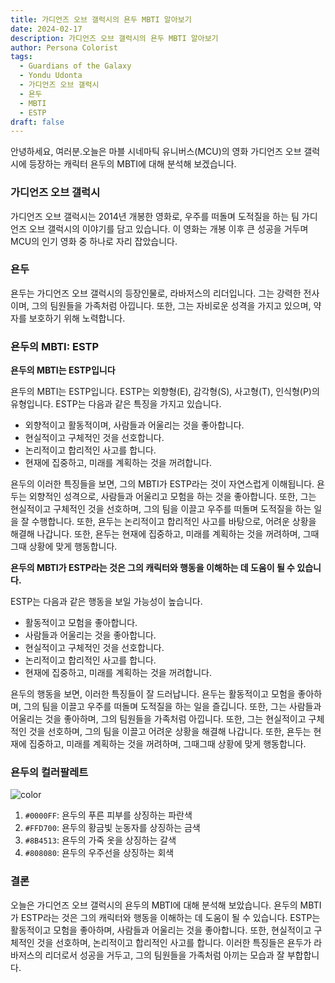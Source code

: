 ```yaml
---
title: 가디언즈 오브 갤럭시의 욘두 MBTI 알아보기
date: 2024-02-17
description: 가디언즈 오브 갤럭시의 욘두 MBTI 알아보기
author: Persona Colorist
tags:
  - Guardians of the Galaxy
  - Yondu Udonta
  - 가디언즈 오브 갤럭시
  - 욘두
  - MBTI
  - ESTP
draft: false
---
```

안녕하세요, 여러분.오늘은 마블 시네마틱 유니버스(MCU)의 영화 가디언즈 오브 갤럭시에 등장하는 캐릭터 욘두의 MBTI에 대해 분석해 보겠습니다.

### 가디언즈 오브 갤럭시
가디언즈 오브 갤럭시는 2014년 개봉한 영화로, 우주를 떠돌며 도적질을 하는 팀 가디언즈 오브 갤럭시의 이야기를 담고 있습니다. 이 영화는 개봉 이후 큰 성공을 거두며 MCU의 인기 영화 중 하나로 자리 잡았습니다.

### 욘두
욘두는 가디언즈 오브 갤럭시의 등장인물로, 라바저스의 리더입니다. 그는 강력한 전사이며, 그의 팀원들을 가족처럼 아낍니다. 또한, 그는 자비로운 성격을 가지고 있으며, 약자를 보호하기 위해 노력합니다.

### 욘두의 MBTI: ESTP
**욘두의 MBTI는 ESTP입니다**

욘두의 MBTI는 ESTP입니다. ESTP는 외향형(E), 감각형(S), 사고형(T), 인식형(P)의 유형입니다. ESTP는 다음과 같은 특징을 가지고 있습니다.

* 외향적이고 활동적이며, 사람들과 어울리는 것을 좋아합니다.
* 현실적이고 구체적인 것을 선호합니다.
* 논리적이고 합리적인 사고를 합니다.
* 현재에 집중하고, 미래를 계획하는 것을 꺼려합니다.

욘두의 이러한 특징들을 보면, 그의 MBTI가 ESTP라는 것이 자연스럽게 이해됩니다. 욘두는 외향적인 성격으로, 사람들과 어울리고 모험을 하는 것을 좋아합니다. 또한, 그는 현실적이고 구체적인 것을 선호하며, 그의 팀을 이끌고 우주를 떠돌며 도적질을 하는 일을 잘 수행합니다. 또한, 욘두는 논리적이고 합리적인 사고를 바탕으로, 어려운 상황을 해결해 나갑니다. 또한, 욘두는 현재에 집중하고, 미래를 계획하는 것을 꺼려하며, 그때그때 상황에 맞게 행동합니다.

**욘두의 MBTI가 ESTP라는 것은 그의 캐릭터와 행동을 이해하는 데 도움이 될 수 있습니다.**

ESTP는 다음과 같은 행동을 보일 가능성이 높습니다.

* 활동적이고 모험을 좋아합니다.
* 사람들과 어울리는 것을 좋아합니다.
* 현실적이고 구체적인 것을 선호합니다.
* 논리적이고 합리적인 사고를 합니다.
* 현재에 집중하고, 미래를 계획하는 것을 꺼려합니다.

욘두의 행동을 보면, 이러한 특징들이 잘 드러납니다. 욘두는 활동적이고 모험을 좋아하며, 그의 팀을 이끌고 우주를 떠돌며 도적질을 하는 일을 즐깁니다. 또한, 그는 사람들과 어울리는 것을 좋아하며, 그의 팀원들을 가족처럼 아낍니다. 또한, 그는 현실적이고 구체적인 것을 선호하며, 그의 팀을 이끌고 어려운 상황을 해결해 나갑니다. 또한, 욘두는 현재에 집중하고, 미래를 계획하는 것을 꺼려하며, 그때그때 상황에 맞게 행동합니다.

### 욘두의 컬러팔레트

![color](https://i.imgur.com/QpZFuuv.png)


1. `#0000FF`: 욘두의 푸른 피부를 상징하는 파란색
2. `#FFD700`: 욘두의 황금빛 눈동자를 상징하는 금색
3. `#8B4513`: 욘두의 가죽 옷을 상징하는 갈색
4. `#808080`: 욘두의 우주선을 상징하는 회색

### 결론
오늘은 가디언즈 오브 갤럭시의 욘두의 MBTI에 대해 분석해 보았습니다. 욘두의 MBTI가 ESTP라는 것은 그의 캐릭터와 행동을 이해하는 데 도움이 될 수 있습니다. ESTP는 활동적이고 모험을 좋아하며, 사람들과 어울리는 것을 좋아합니다. 또한, 현실적이고 구체적인 것을 선호하며, 논리적이고 합리적인 사고를 합니다. 이러한 특징들은 욘두가 라바저스의 리더로서 성공을 거두고, 그의 팀원들을 가족처럼 아끼는 모습과 잘 부합합니다.


